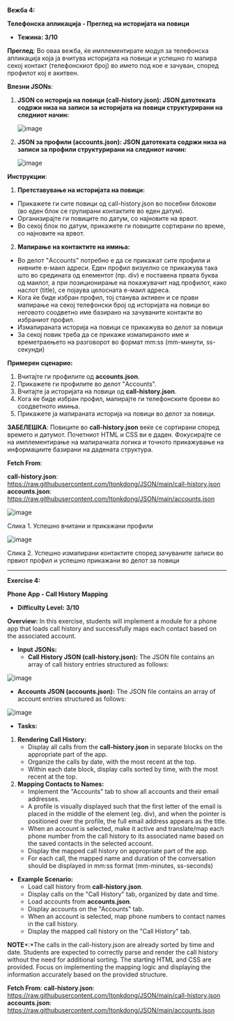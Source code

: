 ﻿**Вежба 4:**

**Телефонска апликација - Преглед на историјата на повици**

- **Тежина: 3/10**

**Преглед**: Во оваа вежба, ќе имплементирате модул за телефонска апликација која ја вчитува историјата на повици и успешно го мапира секој контакт (телефонскиот број) во името под кое е зачуван, според профилот кој е акитвен.

**Влезни JSONs**:

1. **JSON со историја на повици (call-history.json): JSON датотеката содржи низа на записи за историјата на повици структурирани на следниот начин:**

   ![image](Content/readme-images/Aspose.Words.fdd22241-2e9c-4ea6-bbb0-241ea773b4f9.001.png)

2. **JSON за профили (accounts.json): JSON датотеката содржи низа на записи за профили структурирани на следниот начин:**

   ![image](Content/readme-images/Aspose.Words.fdd22241-2e9c-4ea6-bbb0-241ea773b4f9.002.png)

**Инструкции**:

1. **Претставување на историјата на повици:**
- Прикажете ги сите повици од call-history.json во посебни блокови (во еден блок се групирани контактите во еден датум).
- Организирајте ги повиците по датум, со најновите на врвот.
- Во секој блок по датум, прикажете ги повиците сортирани по време, со најновите на врвот.
2. **Мапирање на контактите на имиња:**
- Во делот "Accounts" потребно е да се прикажат сите профили и нивните е-маил адреси. Еден профил визуелно се прикажува така што во средината од елементот (пр. div) е поставена првата буква од маилот, а при позиционирање на покажувачит над профилот, како наслот (title), се појаува целосната е-маил адреса.
- Кога ќе биде избран профил, тој станува активен и се прави мапирање на секој телефонски број од историјата на повици во неговото соодветно име базирано на зачуваните контакти во избраниот профил.
- Измапираната историја на повици се прикажува во делот за повици
- За секој повик треба да се прикаже измапираното име и времетраењето на разговорот во формат mm:ss (mm-минути, ss-секунди)

**Примерен сценарио:**

1. Вчитајте ги профилите од **accounts.json**.
2. Прикажете ги профилите во делот "Accounts".
3. Вчитајте ја историјата на повици од **call-history.json**.
4. Кога ќе биде избран профил, мапирајте ги телефонските броеви во соодветното имиња.
5. Прикажете ја мапираната историја на повици во делот за повици.

**ЗАБЕЛЕШКА**: Повиците во **call-history.json** веќе се сортирани според времето и датумот. Почетниот HTML и CSS ви е даден. Фокусирајте се на имплементирање на мапирачката логика и точното прикажување на информациите базирани на дадената структура.

**Fetch From**:

**call-history.json**: <https://raw.githubusercontent.com/Itonkdong/JSON/main/call-history.json>
**accounts.json**: https://raw.githubusercontent.com/Itonkdong/JSON/main/accounts.json

![image](Content/readme-images/Aspose.Words.fdd22241-2e9c-4ea6-bbb0-241ea773b4f9.003.png)

Слика 1. Успешно вчитани и прикажани профили

![image](Content/readme-images/Aspose.Words.fdd22241-2e9c-4ea6-bbb0-241ea773b4f9.004.png)

Слика 2. Успешно измапирани контактите според зачуваните записи во првиот профил и успешно прикажани во делот за повици

<hr>

**Exercise 4:** 

**Phone App - Call History Mapping**

- **Difficulty Level:** **3/10**

**Overview:** In this exercise, students will implement a module for a phone app that loads call history and successfully maps each contact based on the associated account.

- **Input JSONs:**
  - **Call History JSON (call-history.json):** The JSON file contains an array of call history entries structured as follows:

![image](Content/readme-images/Aspose.Words.fdd22241-2e9c-4ea6-bbb0-241ea773b4f9.001.png)

- **Accounts JSON (accounts.json):** The JSON file contains an array of account entries structured as follows:

![image](Content/readme-images/Aspose.Words.fdd22241-2e9c-4ea6-bbb0-241ea773b4f9.002.png)


- **Tasks:**
1. **Rendering Call History:**
   - Display all calls from the **call-history.json** in separate blocks on the appropriate part of the app.
   - Organize the calls by date, with the most recent at the top.
   - Within each date block, display calls sorted by time, with the most recent at the top.
1. **Mapping Contacts to Names:**
   - Implement the "Accounts" tab to show all accounts and their email addresses.
   - A profile is visually displayed such that the first letter of the email is placed in the middle of the element (eg. div), and when the pointer is positioned over the profile, the full email address appears as the title.
   - When an account is selected, make it active and translate/map each phone number from the call history to its associated name based on the saved contacts in the selected account.
   - Display the mapped call history on appropriate part of the app.
   - For each call, the mapped name and duration of the conversation should be displayed in mm:ss format (mm-minutes, ss-seconds)
- **Example Scenario:**
  - Load call history from **call-history.json**.
  - Display calls on the "Call History" tab, organized by date and time.
  - Load accounts from **accounts.json**.
  - Display accounts on the "Accounts" tab.
  - When an account is selected, map phone numbers to contact names in the call history.
  - Display the mapped call history on the "Call History" tab.

**NOTE***:*The calls in the call-history.json are already sorted by time and date. Students are expected to correctly parse and render the call history without the need for additional sorting. The starting HTML and CSS are provided. Focus on implementing the mapping logic and displaying the information accurately based on the provided structure.

**Fetch From**:
**call-history.json**: <https://raw.githubusercontent.com/Itonkdong/JSON/main/call-history.json>
**accounts.json**: https://raw.githubusercontent.com/Itonkdong/JSON/main/accounts.json
